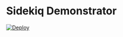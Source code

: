 # Sidekiq Demonstrator

[![Deploy](https://www.herokucdn.com/deploy/button.svg)](https://heroku.com/deploy)
